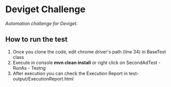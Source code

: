 # Deviget Challenge
_Automation challenge for Deviget._

## How to run the test
1.  Once you clone the code, edit chrome driver's path (line 34) in BaseTest class
2.  Execute in console **mvn clean install** or right click on SecondAdTest - RunAs - Testng
3. After execution you can check the Execution Report in test-output/ExecutionReport.html
